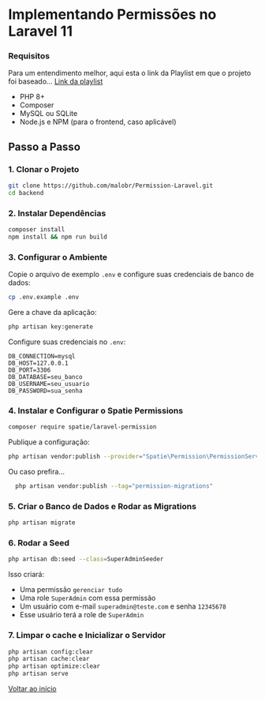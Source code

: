 <h3 id="inicio"></h3>

# Implementando Permissões no Laravel 11

### Requisitos
Para um entendimento melhor, aqui esta o link da Playlist em que o projeto foi baseado...
[Link da playlist](https://youtube.com/playlist?list=PLRB0wzP8AS_GfoZTiqsY1397H8LcXgkMZ&si=d-B_vnTrxIk4d79E)

- PHP 8+
- Composer
- MySQL ou SQLite
- Node.js e NPM (para o frontend, caso aplicável)

## Passo a Passo

### 1. Clonar o Projeto

```bash
git clone https://github.com/malobr/Permission-Laravel.git
cd backend
```

### 2. Instalar Dependências

```bash
composer install
npm install && npm run build
```

### 3. Configurar o Ambiente

Copie o arquivo de exemplo `.env` e configure suas credenciais de banco de dados:

```bash
cp .env.example .env
```

Gere a chave da aplicação:

```bash
php artisan key:generate
```

Configure suas credenciais no `.env`:

```
DB_CONNECTION=mysql
DB_HOST=127.0.0.1
DB_PORT=3306
DB_DATABASE=seu_banco
DB_USERNAME=seu_usuario
DB_PASSWORD=sua_senha
```



### 4. Instalar e Configurar o Spatie Permissions

```bash
composer require spatie/laravel-permission
```

Publique a configuração:

```bash
php artisan vendor:publish --provider="Spatie\Permission\PermissionServiceProvider"
```
Ou caso prefira...

```bash
  php artisan vendor:publish --tag="permission-migrations"
```

### 5. Criar o Banco de Dados e Rodar as Migrations

```bash
php artisan migrate 
```

### 6. Rodar a Seed

```bash
php artisan db:seed --class=SuperAdminSeeder
```

Isso criará:

 -  Uma permissão `gerenciar tudo`  
 -  Uma role `SuperAdmin` com essa permissão  
 -  Um usuário com e-mail `superadmin@teste.com` e senha `12345678`  
 -  Esse usuário terá a role de `SuperAdmin`

### 7. Limpar o cache e Inicializar o Servidor

```bash
php artisan config:clear
php artisan cache:clear
php artisan optimize:clear
php artisan serve

```









<a href="#inicio">Voltar ao início</a>

